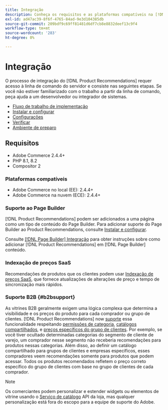 ```yaml
---
title: Integração
description: Conheça os requisitos e as plataformas compatíveis na [!DNL Product Recommendations].
exl-id: ad47ac39-8f6f-4765-84ad-9e3d104385db
source-git-commit: 209bdf9c69ff81481d6df7cb8e8832deef13c9f4
workflow-type: tm+mt
source-wordcount: '283'
ht-degree: 0%

---
```


# Integração

O processo de integração do [!DNL Product Recommendations] requer acesso à linha de comando do servidor e consiste nas seguintes etapas. Se você não estiver familiarizado com o trabalho a partir da linha de comando, peça ajuda a um desenvolvedor ou integrador de sistemas.

- [Fluxo de trabalho de implementação](implementation-workflow.md)
- [Instalar e configurar](install-configure.md)
- [Configurações](settings.md)
- [Verificar](verify.md)
- [Ambiente de preparo](staging-environment.md)

## Requisitos

- Adobe Commerce 2.4.4+
- PHP 8.1, 8.2
- Compositor 2

### Plataformas compatíveis

- Adobe Commerce no local (EE): 2.4.4+
- Adobe Commerce na nuvem (ECE): 2.4.4+

### Suporte ao Page Builder

[!DNL Product Recommendations] podem ser adicionados a uma página como um tipo de conteúdo do Page Builder. Para adicionar suporte do Page Builder ao Product Recommendations, consulte [Instalar e configurar](install-configure.md).

Consulte [[!DNL Page Builder] Integração](page-builder.md) para obter instruções sobre como adicionar [!DNL Product Recommendations] em [!DNL Page Builder] conteúdo.

### Indexação de preços SaaS

Recomendações de produtos que os clientes podem usar [Indexação de preços SaaS](../price-index/index.md), que fornece atualizações de alterações de preço e tempo de sincronização mais rápidos.

### Suporte B2B {#b2bsupport}

As vitrines B2B geralmente exigem uma lógica complexa que determina a visibilidade e os preços do produto para cada comprador ou grupo de clientes. [!DNL Product Recommendations] now [suporte](release-notes.md) essa funcionalidade respeitando [permissões de categoria](https://experienceleague.adobe.com/docs/commerce-admin/catalog/categories/category-permissions.html), [catálogos compartilhados](https://experienceleague.adobe.com/docs/commerce-admin/b2b/shared-catalogs/catalog-shared.html), e [preços específicos do grupo de clientes](https://experienceleague.adobe.com/docs/commerce-admin/catalog/products/pricing/pricing-advanced.html). Por exemplo, se você tiver ocultado determinadas categorias do segmento de cliente de varejo, um comprador nesse segmento não receberia recomendações para produtos nessas categorias. Além disso, ao definir um catálogo compartilhado para grupos de clientes e empresas específicos, esses compradores veem recomendações somente para produtos que podem acessar. Todos os produtos recomendados refletem o preço correto específico do grupo de clientes com base no grupo de clientes de cada comprador.

>[!NOTE]
>
>Os comerciantes podem personalizar e estender widgets ou elementos de vitrine usando o [Serviço de catálogo](../catalog-service/overview.md) API da loja, mas qualquer personalização está fora do escopo para a equipe de suporte do Adobe.
